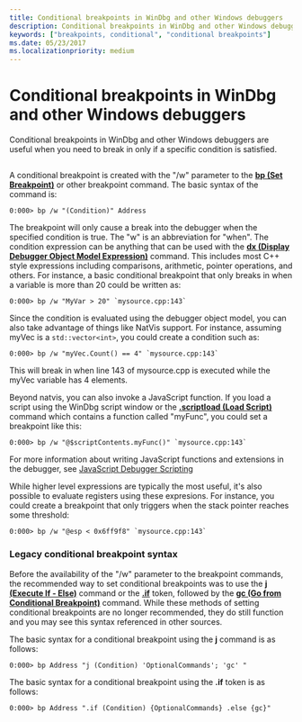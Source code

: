 ```yaml
---
title: Conditional breakpoints in WinDbg and other Windows debuggers
description: Conditional breakpoints in WinDbg and other Windows debuggers are useful when you need to break in only if a specific condition is satisfied.
keywords: ["breakpoints, conditional", "conditional breakpoints"]
ms.date: 05/23/2017
ms.localizationpriority: medium
---
```


# Conditional breakpoints in WinDbg and other Windows debuggers


Conditional breakpoints in WinDbg and other Windows debuggers are useful when you need to break in only if a specific condition is satisfied.

## <span id="ddk_setting_a_conditional_breakpoint_dbg"></span><span id="DDK_SETTING_A_CONDITIONAL_BREAKPOINT_DBG"></span>


A conditional breakpoint is created with the "/w" parameter to the [**bp (Set Breakpoint)**](bp--bu--bm--set-breakpoint-.md) or other breakpoint command. The basic syntax of the command is:

```dbgcmd
0:000> bp /w "(Condition)" Address
```

The breakpoint will only cause a break into the debugger when the specified condition is true. The "w" is an abbreviation for "when". The condition expression can be anything that can be used with the [**dx (Display Debugger Object Model Expression)**](dx--display-visualizer-variables-.md) command. This includes most C++ style expressions including comparisons, arithmetic, pointer operations, and others. For instance, a basic conditional breakpoint that only breaks in when a variable is more than 20 could be written as:

```dbgcmd
0:000> bp /w "MyVar > 20" `mysource.cpp:143`
```

Since the condition is evaluated using the debugger object model, you can also take advantage of things like NatVis support. For instance, assuming myVec is a `std::vector<int>`, you could create a condition such as:

```dbgcmd
0:000> bp /w "myVec.Count() == 4" `mysource.cpp:143`
```

This will break in when line 143 of mysource.cpp is executed while the myVec variable has 4 elements.

Beyond natvis, you can also invoke a JavaScript function. If you load a script using the WinDbg script window or the [**.scriptload (Load Script)**](-scriptload--load-script-.md) command which contains a function called "myFunc", you could set a breakpoint like this:

```dbgcmd
0:000> bp /w "@$scriptContents.myFunc()" `mysource.cpp:143`
```

For more information about writing JavaScript functions and extensions in the debugger, see [JavaScript Debugger Scripting](javascript-debugger-scripting.md)

While higher level expressions are typically the most useful, it's also possible to evaluate registers using these expresions. For instance, you could create a breakpoint that only triggers when the stack pointer reaches some threshold:

```dbgcmd
0:000> bp /w "@esp < 0x6ff9f8" `mysource.cpp:143`
```


### <span id="legacy_conditional_breakpoint_syntax"></span>Legacy conditional breakpoint syntax

Before the availability of the "/w" parameter to the breakpoint commands, the recommended way to set conditional breakpoints was to use the [**j (Execute If - Else)**](j--execute-if---else-.md) command or the [**.if**](-if.md) token, followed by the [**gc (Go from Conditional Breakpoint)**](gc--go-from-conditional-breakpoint-.md) command. While these methods of setting conditional breakpoints are no longer recommended, they do still function and you may see this syntax referenced in other sources.

The basic syntax for a conditional breakpoint using the **j** command is as follows:

```dbgcmd
0:000> bp Address "j (Condition) 'OptionalCommands'; 'gc' "
```

The basic syntax for a conditional breakpoint using the **.if** token is as follows:

```dbgcmd
0:000> bp Address ".if (Condition) {OptionalCommands} .else {gc}"
```
